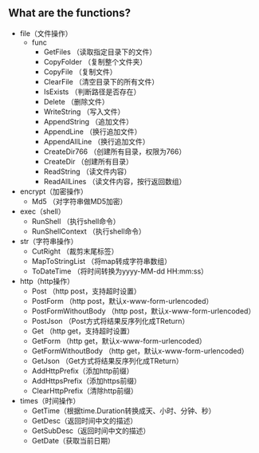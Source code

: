 ## What are the functions?
* file（文件操作）
    * func
        * GetFiles （读取指定目录下的文件）
        * CopyFolder （复制整个文件夹）
        * CopyFile （复制文件）
        * ClearFile （清空目录下的所有文件） 
        * IsExists （判断路径是否存在）
        * Delete （删除文件）
        * WriteString （写入文件）
        * AppendString （追加文件）
        * AppendLine （换行追加文件）
        * AppendAllLine （换行追加文件）
        * CreateDir766 （创建所有目录，权限为766）
        * CreateDir （创建所有目录）
        * ReadString （读文件内容）
        * ReadAllLines （读文件内容，按行返回数组）
* encrypt（加密操作）
    * Md5 （对字符串做MD5加密）
* exec（shell）
    * RunShell （执行shell命令）
    * RunShellContext （执行shell命令）
* str（字符串操作）
    * CutRight （裁剪末尾标签）
    * MapToStringList （将map转成字符串数组）
    * ToDateTime （将时间转换为yyyy-MM-dd HH:mm:ss）
* http（http操作）
    * Post （http post，支持超时设置）
    * PostForm （http post，默认x-www-form-urlencoded）
    * PostFormWithoutBody （http post，默认x-www-form-urlencoded）
    * PostJson （Post方式将结果反序列化成TReturn）
    * Get （http get，支持超时设置）
    * GetForm （http get，默认x-www-form-urlencoded）
    * GetFormWithoutBody （http get，默认x-www-form-urlencoded）
    * GetJson （Get方式将结果反序列化成TReturn）
    * AddHttpPrefix（添加http前缀）
    * AddHttpsPrefix（添加https前缀）
    * ClearHttpPrefix（清除http前缀）
* times（时间操作）
    * GetTime（根据time.Duration转换成天、小时、分钟、秒）
    * GetDesc（返回时间中文的描述）
    * GetSubDesc（返回时间中文的描述）
    * GetDate（获取当前日期）